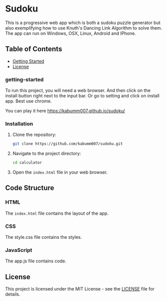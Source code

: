 # Sudoku

This is a progressive web app  which is both a sudoku puzzle generator but also exemplifying how to use Knuth's Dancing Link Algorithm to solve them. The app can run on Windows, OSX, Linux, Android and IPhone.

## Table of Contents

- [Getting Started](#getting-started)
- [License](#license)

### getting-started

To run this project, you will need a web browser.
And then click on the install button right next to the input bar.
Or go to setting and click on install app. Best use chrome.

You can play it here https://kabumm007.github.io/sudoku/
### Installation

1. Clone the repository:

    ```bash
    git clone https://github.com/kabumm007/sudoku.git
    ```

2. Navigate to the project directory:

    ```bash
    cd calculator
    ```

3. Open the `index.html` file in your web browser.

## Code Structure

### HTML

The `index.html` file contains the layout of the app.

### CSS
The style.css file contains the styles.

### JavaScript
The app.js file contains code.

## License

This project is licensed under the MIT License - see the [LICENSE](LICENSE) file for details.



